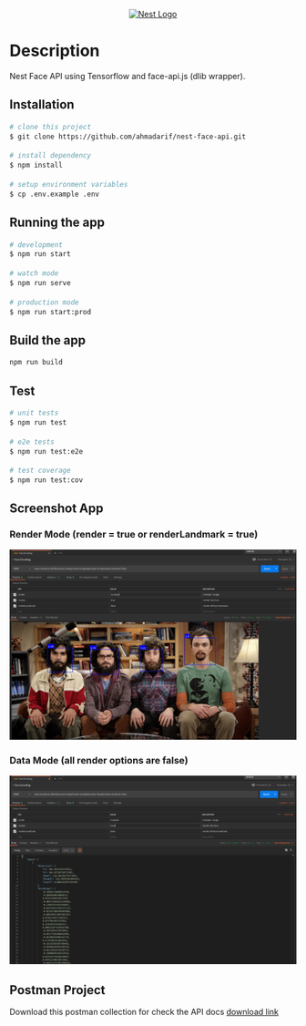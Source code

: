 <p align="center">
  <a href="http://nestjs.com/" target="blank"><img src="https://nestjs.com/img/logo_text.svg" width="320" alt="Nest Logo" /></a>
</p>

# Description

Nest Face API using Tensorflow and face-api.js (dlib wrapper).

## Installation

```bash
# clone this project
$ git clone https://github.com/ahmadarif/nest-face-api.git

# install dependency
$ npm install

# setup environment variables
$ cp .env.example .env
```

## Running the app

```bash
# development
$ npm run start

# watch mode
$ npm run serve

# production mode
$ npm run start:prod
```

## Build the app

```bash
npm run build
```

## Test

```bash
# unit tests
$ npm run test

# e2e tests
$ npm run test:e2e

# test coverage
$ npm run test:cov
```

## Screenshot App

### Render Mode (render = true or renderLandmark = true)

![img](img/render-mode.png)

### Data Mode (all render options are false)

![img](img/data-mode.png)

## Postman Project

Download this postman collection for check the API docs [download link](nest-face-api.postman_collection.json)